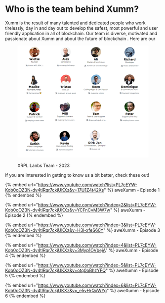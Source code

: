 # Who is the team behind Xumm?

Xumm is the result of many talented and dedicated people who work tirelessly, day in and day out to develop the safest, most powerful and user friendly application in all of blockchain. Our team is diverse, motivated and passionate about Xumm and about the future of blockchain . Here are our

<figure><img src="../.gitbook/assets/Team pictures.png" alt=""><figcaption><p>XRPL Lanbs Team - 2023</p></figcaption></figure>

If you are interested in getting to know us a bit better, check these out!

{% embed url="https://www.youtube.com/watch?list=PL7cEYW-Kob0oOZ3N-dv4tIRqr7ckjUKXz&v=17U1Z4t42Xs" %}
aweXumm - Episode 1
{% endembed %}

{% embed url="https://www.youtube.com/watch?index=2&list=PL7cEYW-Kob0oOZ3N-dv4tIRqr7ckjUKXz&v=YCFnCvM3W7w" %}
aweXumm - Episode 2
{% endembed %}

{% embed url="https://www.youtube.com/watch?index=3&list=PL7cEYW-Kob0oOZ3N-dv4tIRqr7ckjUKXz&v=H3l-xfeS60Y" %}
aweXumm - Episode 3
{% endembed %}

{% embed url="https://www.youtube.com/watch?index=4&list=PL7cEYW-Kob0oOZ3N-dv4tIRqr7ckjUKXz&v=3Myp1OVbejA" %}
aweXumm - Episode 4
{% endembed %}

{% embed url="https://www.youtube.com/watch?index=5&list=PL7cEYW-Kob0oOZ3N-dv4tIRqr7ckjUKXz&v=otq0oBhzYFQ" %}
aweXumm - Episode 5
{% endembed %}

{% embed url="https://www.youtube.com/watch?index=6&list=PL7cEYW-Kob0oOZ3N-dv4tIRqr7ckjUKXz&v=_e5vHrQxWYg" %}
aweXumm - Episode 6
{% endembed %}

&#x20;
